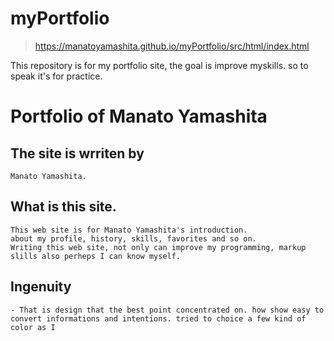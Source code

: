 # myPortfolio

> https://manatoyamashita.github.io/myPortfolio/src/html/index.html

This repository is for my portfolio site, the goal is improve myskills. so to speak it's for practice.

# Portfolio of Manato Yamashita

## The site is wrriten by
    Manato Yamashita.

## What is this site.
    This web site is for Manato Yamashita's introduction. 
    about my profile, history, skills, favorites and so on. 
    Writing this web site, not only can improve my programming, markup slills also perheps I can know myself. 

## Ingenuity
    - That is design that the best point concentrated on. how show easy to convert informations and intentions. tried to choice a few kind of color as I 
